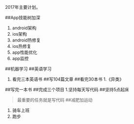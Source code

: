 2017年主要计划。

##App技能树加深
1. android架构
2. ios架构
3. android热修复
4. ios热修复
5. app性能优化
6. app监控

##机器学习
##英语学习
1. 看完三本英语书
##写104篇文章
##看完30本书
1.《异类》

##写完一本书
##完成三个项目
1.坚持每天写代码
##坚持5点起床
>最重要的任务就是写代码
##减肥加运动
1. 骑车上班
2. 跑步




